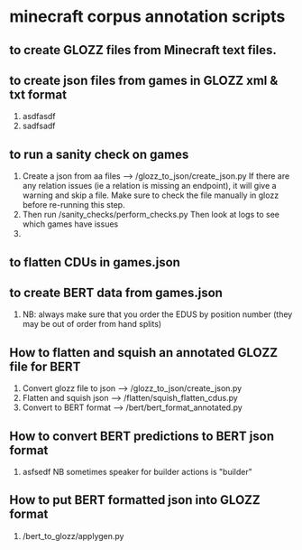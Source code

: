 # minecraft corpus annotation scripts


## to create GLOZZ files from Minecraft text files. 


## to create json files from games in GLOZZ xml & txt format
1. asdfasdf
2. sadfsadf

## to run a sanity check on games
1. Create a json from aa files --> /glozz_to_json/create_json.py
If there are any relation issues (ie a relation is missing an endpoint), 
it will give a warning and skip a file. 
Make sure to check the file manually in glozz before re-running this step.
2. Then run /sanity_checks/perform_checks.py
Then look at logs to see which games have issues
3. 

## to flatten CDUs in games.json


## to create BERT data from games.json
1. NB: always make sure that you order the EDUS by position number (they may be out of order from hand splits)

## How to flatten and squish an annotated GLOZZ file for BERT
1. Convert glozz file to json --> /glozz_to_json/create_json.py
2. Flatten and squish json -->  /flatten/squish_flatten_cdus.py
3. Convert to BERT format --> /bert/bert_format_annotated.py

## How to convert BERT predictions to BERT json format
1. asfsedf NB sometimes speaker for builder actions is "builder"

## How to put BERT formatted json into GLOZZ format
1. /bert_to_glozz/applygen.py






